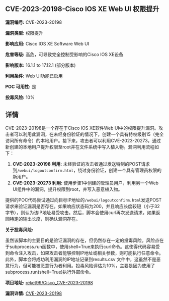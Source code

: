 ## CVE-2023-20198-Cisco IOS XE Web UI 权限提升

**漏洞编号:** CVE-2023-20198

**漏洞类型:** 权限提升

**影响应用:** Cisco IOS XE Software Web UI

**危害等级:** 高危，可导致完全控制受影响的Cisco IOS XE设备

**影响版本:** 16.1.1 to 17.12.1 (部分版本)

**利用条件:** Web UI功能已启用

**POC 可用性:** 是

**投毒风险:** 10%

## 详情

CVE-2023-20198是一个存在于Cisco IOS XE软件Web UI中的权限提升漏洞。攻击者可以利用此漏洞，在未经身份验证的情况下，创建一个具有特权级别15（完全访问所有命令）的本地用户。接下来，攻击者可以利用CVE-2023-20273，通过新创建的本地用户提升权限至root并在文件系统中写入植入物。漏洞利用流程如下：

1.  **CVE-2023-20198 利用:**  未经验证的攻击者通过发送特制的POST请求到`/webui/logoutconfirm.html`，绕过身份验证，创建一个具有管理员权限的新用户。
2.  **CVE-2023-20273 利用:** 使用步骤1中创建的管理员用户，利用另一个Web UI组件中的漏洞，提升权限到root，并写入恶意植入物。

提供的POC代码尝试通过向目标IP地址的`/webui/logoutconfirm.html`发送POST请求来验证漏洞是否存在。如果响应状态码为200，并且响应长度较短（小于32字节），则认为该IP地址易受攻击。然后，脚本会使用curl再次发送请求，如果返回特定的输出长度，则确认漏洞存在。

**关于投毒风险:**

虽然该脚本的主要目的是验证漏洞的存在，但仍然存在一定的投毒风险。风险点在于subprocess.run函数中，使用shell=True来执行curl命令。这使得代码容易受到命令注入攻击，如果攻击者能够控制IP地址或相关参数，则可能执行任意命令。 此外，脚本会将成功利用漏洞的IP地址记录到results.csv 文件中，这虽然不是恶意行为，但可能被恶意行为者利用。投毒风险评估为10%，主要是因为使用了subprocess.run(shell=True)执行外部命令。

**项目地址:** [reket99/Cisco_CVE-2023-20198](https://github.com/reket99/Cisco_CVE-2023-20198)

**漏洞详情:** [CVE-2023-20198](https://nvd.nist.gov/vuln/detail/CVE-2023-20198)